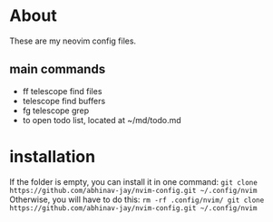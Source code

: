 # About
These are my neovim config files. 
## main commands
- <space>ff telescope find files
- <space><space> telescope find buffers
- <space>fg telescope grep
- <space>to open todo list, located at ~/md/todo.md

# installation
If the folder is empty, you can install it in one command:
`git clone https://github.com/abhinav-jay/nvim-config.git ~/.config/nvim`
Otherwise, you will have to do this:
`rm -rf .config/nvim/
git clone https://github.com/abhinav-jay/nvim-config.git ~/.config/nvim`

